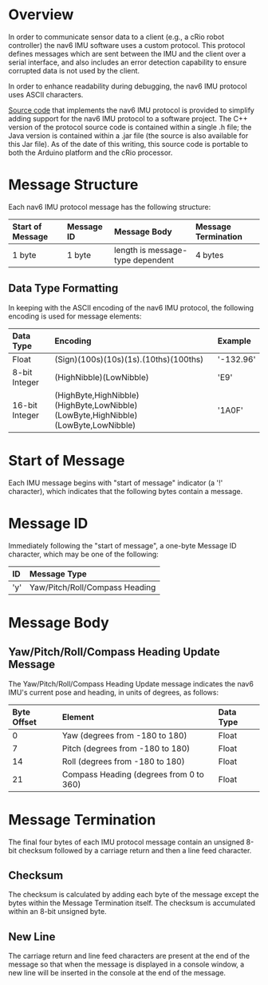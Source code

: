 # Overview #

In order to communicate sensor data to a client (e.g., a cRio robot controller) the nav6 IMU software uses a custom protocol.  This protocol defines messages which are sent between the IMU and the client over a serial interface, and also includes an error detection capability to ensure corrupted data is not used by the client.

In order to enhance readability during debugging, the nav6 IMU protocol uses ASCII characters.

[Source code](https://code.google.com/p/nav6/source/browse/trunk/arduino/nav6/IMUProtocol.h) that implements the nav6 IMU protocol is provided to simplify adding support for the nav6 IMU protocol to a software project.  The C++ version of the protocol source code is contained within a single .h file; the Java version is contained within a .jar file (the source is also available for this Jar file).  As of the date of this writing, this source code is portable to both the Arduino platform and the cRio processor.

# Message Structure #

Each nav6 IMU protocol message has the following structure:


|Start of Message|Message ID|Message Body|Message Termination|
|:---------------|:---------|:-----------|:------------------|
|1 byte|1 byte|length is message-type dependent|4 bytes|


## Data Type Formatting ##

In keeping with the ASCII encoding of the nav6 IMU protocol, the following encoding is used for message elements:


|Data Type|Encoding|Example|
|:--------|:-------|:------|
|Float|(Sign)(100s)(10s)(1s).(10ths)(100ths)|'-132.96'|
|8-bit Integer|(HighNibble)(LowNibble)|'E9'|
|16-bit Integer|(HighByte,HighNibble)(HighByte,LowNibble)(LowByte,HighNibble)(LowByte,LowNibble)|'1A0F'|


# Start of Message #

Each IMU message begins with "start of message" indicator (a '!' character), which indicates that the following bytes contain a message.

# Message ID #

Immediately following the "start of message", a one-byte Message ID character, which may be one of the following:


|ID|Message Type|
|:-|:-----------|
|'y'|Yaw/Pitch/Roll/Compass Heading|


# Message Body #

## Yaw/Pitch/Roll/Compass Heading Update Message ##

The Yaw/Pitch/Roll/Compass Heading Update message indicates the nav6 IMU's current pose and heading, in units of degrees, as follows:


|Byte Offset|Element|Data Type|
|:----------|:------|:--------|
|0 |Yaw (degrees from -180 to 180)|Float|
|7 |Pitch (degrees from -180 to 180)|Float|
|14|Roll (degrees from -180 to 180)|Float|
|21|Compass Heading (degrees from 0 to 360)|Float|


# Message Termination #

The final four bytes of each IMU protocol message contain an unsigned 8-bit checksum followed by a carriage return and then a line feed character.

## Checksum ##

The checksum is calculated by adding each byte of the message except the bytes within the Message Termination itself.  The checksum is accumulated within an 8-bit unsigned byte.

## New Line ##

The carriage return and line feed characters are present at the end of the message so that when the message is displayed in a console window, a new line will be inserted in the console at the end of the message.
